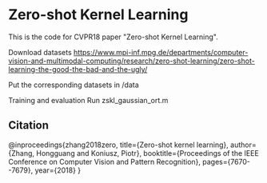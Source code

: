 # Zero-shot Kernel Learning
This is the code for CVPR18 paper "Zero-shot Kernel Learning".

Download datasets 
https://www.mpi-inf.mpg.de/departments/computer-vision-and-multimodal-computing/research/zero-shot-learning/zero-shot-learning-the-good-the-bad-and-the-ugly/

Put the corresponding datasets in /data

Training and evaluation
Run zskl_gaussian_ort.m

## Citation
@inproceedings{zhang2018zero,
  title={Zero-shot kernel learning},
  author={Zhang, Hongguang and Koniusz, Piotr},
  booktitle={Proceedings of the IEEE Conference on Computer Vision and Pattern Recognition},
  pages={7670--7679},
  year={2018}
}
